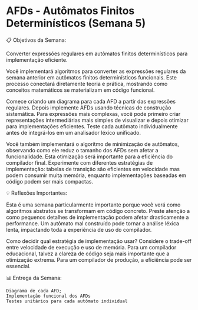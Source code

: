 # AFDs - Autômatos Finitos Determinísticos (Semana 5)

📋 Objetivos da Semana:

Converter expressões regulares em autômatos finitos determinísticos para implementação eficiente.


Você implementará algoritmos para converter as expressões regulares da semana anterior em autômatos finitos determinísticos funcionais. Este processo conectará diretamente teoria e prática, mostrando como conceitos matemáticos se materializam em código funcional.

Comece criando um diagrama para cada AFD a partir das expressões regulares. Depois implemente AFDs usando técnicas de construção sistemática. Para expressões mais complexas, você pode primeiro criar representações intermediárias mais simples de visualizar e depois otimizar para implementações eficientes. Teste cada autômato individualmente antes de integrá-los em um analisador léxico unificado.

Você também implementará o algoritmo de minimização de autômatos, observando como ele reduz o tamanho dos AFDs sem afetar a funcionalidade. Esta otimização será importante para a eficiência do compilador final. Experimente com diferentes estratégias de implementação: tabelas de transição são eficientes em velocidade mas podem consumir muita memória, enquanto implementações baseadas em código podem ser mais compactas.

💡 Reflexões Importantes:

Esta é uma semana particularmente importante porque você verá como algoritmos abstratos se transformam em código concreto. Preste atenção a como pequenos detalhes de implementação podem afetar drasticamente a performance. Um autômato mal construído pode tornar a análise léxica lenta, impactando toda a experiência de uso do compilador.

Como decidir qual estratégia de implementação usar? Considere o trade-off entre velocidade de execução e uso de memória. Para um compilador educacional, talvez a clareza de código seja mais importante que a otimização extrema. Para um compilador de produção, a eficiência pode ser essencial.

📊 Entrega da Semana:

    Diagrama de cada AFD;
    Implementação funcional dos AFDs
    Testes unitários para cada autômato individual
